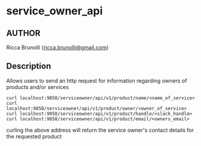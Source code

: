 # service_owner_api

## AUTHOR

Ricca Brunolli (ricca.brunolli@gmail.com)

## Description

Allows users to send an http request for information regarding owners of products and/or services

```none
curl localhost:9858/serviceowner/api/v1/product/name/<name_of_service>
curl localhost:9858/serviceowner/api/v1/product/owner/<owner_of_service>
curl localhost:9858/serviceowner/api/v1/product/handle/<slack_handle>
curl localhost:9858/serviceowner/api/v1/product/email/<owners_email>
```

curling the above address will return the service owner's contact details for the requested product
